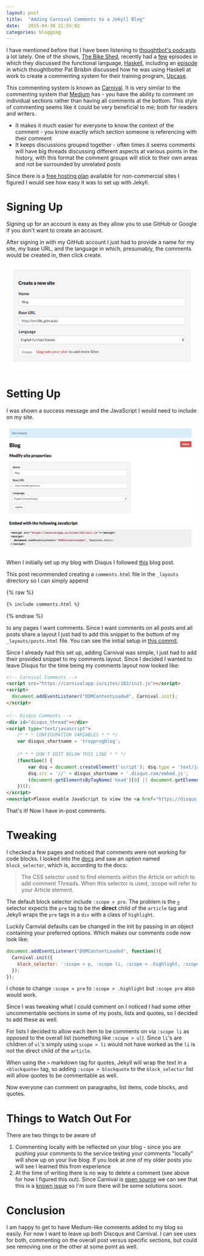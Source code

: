 ```yaml
---
layout: post
title:  "Adding Carnival Comments to a Jekyll Blog"
date:   2015-04-30 21:55:02
categories: blogging
---
```


I have mentioned before that I have been listening to [thoughtbot's podcasts](https://thoughtbot.com/podcasts) a lot lately. One of the shows, [The Bike Shed](http://bikeshed.fm/), recently had a [few](http://bikeshed.fm/9) episodes in which they discussed the functional language, [Haskell](https://www.haskell.org/), including an [episode](http://bikeshed.fm/10) in which thoughtbotter Pat Brisbin discussed how he was using Haskell at work to create a commenting system for their training program, [Upcase](https://upcase.com/join).

 This commenting system is known as [Carnival](https://carnivalapp.io/). It is very similar to the commenting system that [Medium](https://medium.com/) has - you have the ability to comment on individual sections rather than having all comments at the bottom. This style of commenting seems like it could be very beneficial to me; both for readers and writers.

* It makes it much easier for everyone to know the context of the comment - you know exactly which section someone is referencing with their comment
* It keeps discussions grouped together - often times it seems comments will have big threads discussing different aspects at various points in the history, with this format the comment groups will stick to their own areas and not be surrounded by unrelated posts

 Since there is a [free hosting plan](https://carnivalapp.io/plans) available for non-commercial sites I figured I would see how easy it was to set up with Jekyll.

# Signing Up

Signing up for an account is easy as they allow you to use GitHub or Google if you don't want to create an account.

After signing in with my GitHub account I just had to provide a name for my site, my base URL, and the language in which, presumably, the comments would be created in, then click create.

<img src='/images/carnival_new_site.png'></img>

# Setting Up

I was shown a success message and the JavaScript I would need to include on my site.

<img src='/images/carnival_success.png'></img>

When I initially set up my blog with Disqus I followed [this](http://joshualande.com/jekyll-github-pages-poole/) blog post.

This post recommended creating a `comments.html` file in the `_layouts` directory so I can simply append

{% raw %}
```bash
{% include comments.html %}
```
{% endraw %}

to any pages I want comments. Since I want comments on all posts and all posts share a layout I just had to add this snippet to the bottom of my `_layouts/posts.html` file. You can see the initial setup in [this commit](https://github.com/tmr08c/tmr08c.github.io/commit/62b25f07594e9e927aae162a952b24f35984a623).

Since I already had this set up, adding Carnival was simple, I just had to add their provided snippet to my comments layout. Since I decided I wanted to leave Disqus for the time being my comments layout now looked like:

```html
<!-- Carnival Comments -->
<script src="https://carnivalapp.io/sites/182/init.js"></script>
<script>
  document.addEventListener("DOMContentLoaded", Carnival.init);
</script>

<!-- Disqus Comments -->
<div id="disqus_thread"></div>
<script type="text/javascript">
    /* * * CONFIGURATION VARIABLES * * */
    var disqus_shortname = 'troyprogblog';

    /* * * DON'T EDIT BELOW THIS LINE * * */
    (function() {
        var dsq = document.createElement('script'); dsq.type = 'text/javascript'; dsq.async = true;
        dsq.src = '//' + disqus_shortname + '.disqus.com/embed.js';
        (document.getElementsByTagName('head')[0] || document.getElementsByTagName('body')[0]).appendChild(dsq);
    })();
</script>
<noscript>Please enable JavaScript to view the <a href="https://disqus.com/?ref_noscript" rel="nofollow">comments powered by Disqus.</a></noscript>
```

That's it! Now I have in-post comments.

# Tweaking

I checked a few pages and noticed that comments were not working for code blocks. I looked into the [docs](https://carnivalapp.io/docs) and saw an option named `block_selector`, which is, according to the docs:

> The CSS selector used to find elements within the Article on which to add comment Threads. When this selector is used, :scope will refer to your Article element.

The default block selector include `:scope > pre`. The problem is the [`>`](http://www.w3schools.com/cssref/sel_element_gt.asp) selector expects the `pre` tag to be the **direct** child of the `article` tag and Jekyll wraps the `pre` tags in a `div` with a class of `highlight`.

Luckily Carnvial defaults can be changed in the init by passing in an object containing your preferred options. Which makes our comments code now look like:

```javascript
document.addEventListener("DOMContentLoaded", function(){
  Carnival.init({
    block_selector: ':scope > p, :scope li, :scope > .highlight, :scope > blockquote'
  });
});
```

I chose to change `:scope > pre` to `:scope > .highlight` but `:scope pre` also would work.

Since I was tweaking what I could comment on I noticed I had some other uncommentable sections in some of my posts, lists and quotes, so I decided to add these as well.

For lists I decided to allow each item to be comments on via `:scope li` as opposed to the overall list (something like `:scope > ul`). Since `li`'s are children of `ul`'s simply using `scope > li` would not have worked as the `li` is not the direct child of the `article`.

When using the `>` markdown tag for quotes, Jekyll will wrap the text in a `<blockquote>` tag, so adding `:scope > blockquote` to the `block_selector` list will allow quotes to be commentable as well.

Now everyone can comment on paragraphs, list items, code blocks, and quotes.

# Things to Watch Out For

There are two things to be aware of

1. Commenting locally with be reflected on your blog - since you are pushing your comments to the service testing your comments "locally" will show up on your live blog. If you look at one of my older posts you will see I learned this from experience
2. At the time of writing there is no way to delete a comment (see above for how I figured this out). Since Carnival is [open source](https://github.com/thoughtbot/carnival) we can see that this is a [known issue](https://github.com/thoughtbot/carnival/issues/264) so I'm sure there will be some solutions soon.

# Conclusion

I am happy to get to have Medium-like comments added to my blog so easily. For now I want to leave up both Discqus and Carnival. I can see uses for both, commenting on the overall post versus specific sections, but could see removing one or the other at some point as well.
